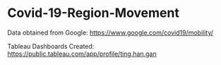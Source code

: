 # Covid-19-Region-Movement
Data obtained from Google: https://www.google.com/covid19/mobility/

Tableau Dashboards Created: https://public.tableau.com/app/profile/ting.han.gan

